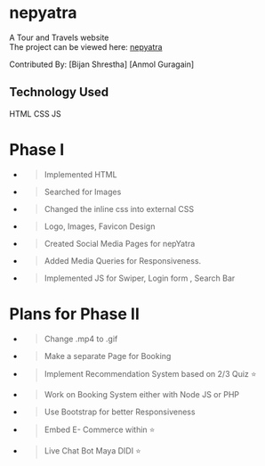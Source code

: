 # nepyatra

A Tour and Travels website<br>
The project can be viewed here: [nepyatra](https://anmol2059.github.io/nepyatra/)

Contributed By:
[Bijan Shrestha]
[Anmol Guragain]

## Technology Used
HTML
CSS
JS

# Phase I
- > Implemented HTML
- > Searched for Images
- > Changed the inline css into external CSS
- > Logo, Images, Favicon Design
- > Created Social Media Pages for nepYatra
- > Added Media Queries for Responsiveness.
- > Implemented JS for Swiper, Login form , Search Bar

# Plans for Phase II
- > Change .mp4 to .gif
- > Make a separate Page for Booking
- > Implement Recommendation System based on 2/3 Quiz ⭐
- > Work on Booking System either with Node JS or PHP
- > Use Bootstrap for better Responsiveness
- > Embed E- Commerce within ⭐
- > Live Chat Bot Maya DIDI ⭐